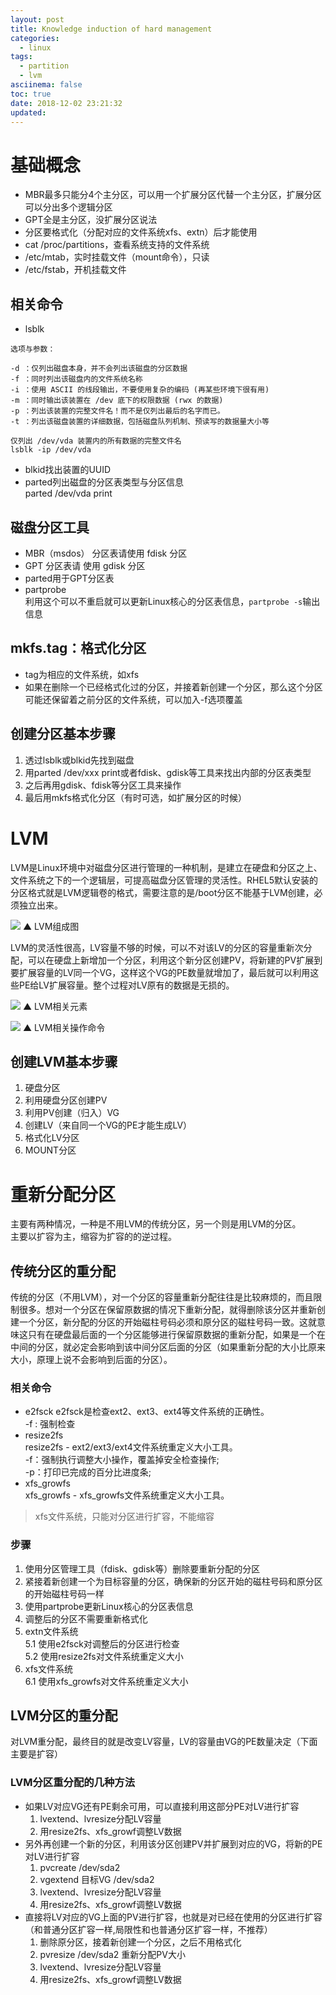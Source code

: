 ```yaml
---
layout: post
title: Knowledge induction of hard management 
categories:
  - linux
tags:
  - partition
  - lvm
asciinema: false
toc: true
date: 2018-12-02 23:21:32
updated:
---
```


# 基础概念

- MBR最多只能分4个主分区，可以用一个扩展分区代替一个主分区，扩展分区可以分出多个逻辑分区
- GPT全是主分区，没扩展分区说法
- 分区要格式化（分配对应的文件系统xfs、extn）后才能使用
- cat /proc/partitions，查看系统支持的文件系统
- /etc/mtab，实时挂载文件（mount命令），只读
- /etc/fstab，开机挂载文件

<!-- more -->

## 相关命令

- lsblk
``` shell
选项与参数：

-d ：仅列出磁盘本身，并不会列出该磁盘的分区数据 
-f ：同时列出该磁盘内的文件系统名称 
-i ：使用 ASCII 的线段输出，不要使用复杂的编码 (再某些环境下很有用)
-m ：同时输出该装置在 /dev 底下的权限数据 (rwx 的数据) 
-p ：列出该装置的完整文件名！而不是仅列出最后的名字而已。 
-t ：列出该磁盘装置的详细数据，包括磁盘队列机制、预读写的数据量大小等

仅列出 /dev/vda 装置内的所有数据的完整文件名
lsblk -ip /dev/vda
```

- blkid找出装置的UUID
- parted列出磁盘的分区表类型与分区信息  
parted /dev/vda print

## 磁盘分区工具

- MBR（msdos） 分区表请使用 fdisk 分区
- GPT 分区表请 使用 gdisk 分区
- parted用于GPT分区表
- partprobe  
利用这个可以不重启就可以更新Linux核心的分区表信息，`partprobe -s`输出信息

## mkfs.tag：格式化分区

- tag为相应的文件系统，如xfs
- 如果在删除一个已经格式化过的分区，并接着新创建一个分区，那么这个分区可能还保留着之前分区的文件系统，可以加入-f选项覆盖

## 创建分区基本步骤

1. 透过lsblk或blkid先找到磁盘
2. 用parted /dev/xxx print或者fdisk、gdisk等工具来找出内部的分区表类型
3. 之后再用gdisk、fdisk等分区工具来操作
4. 最后用mkfs格式化分区（有时可选，如扩展分区的时候）

# LVM

LVM是Linux环境中对磁盘分区进行管理的一种机制，是建立在硬盘和分区之上、文件系统之下的一个逻辑层，可提高磁盘分区管理的灵活性。RHEL5默认安装的分区格式就是LVM逻辑卷的格式，需要注意的是/boot分区不能基于LVM创建，必须独立出来。

![](/2018-12/knowledge-induction-of-disk-management/20181203_lvm.png)
▲ LVM组成图

LVM的灵活性很高，LV容量不够的时候，可以不对该LV的分区的容量重新次分配，可以在硬盘上新增加一个分区，利用这个新分区创建PV，将新建的PV扩展到要扩展容量的LV同一个VG，这样这个VG的PE数量就增加了，最后就可以利用这些PE给LV扩展容量。整个过程对LV原有的数据是无损的。

![](/2018-12/knowledge-induction-of-disk-management/20181203_relation.png)
▲ LVM相关元素

![](/2018-12/knowledge-induction-of-disk-management/20181203_command.png)
▲ LVM相关操作命令

## 创建LVM基本步骤

1. 硬盘分区
2. 利用硬盘分区创建PV
3. 利用PV创建（归入）VG
4. 创建LV（来自同一个VG的PE才能生成LV）
5. 格式化LV分区
6. MOUNT分区

# 重新分配分区

主要有两种情况，一种是不用LVM的传统分区，另一个则是用LVM的分区。  
主要以扩容为主，缩容为扩容的的逆过程。

## 传统分区的重分配

传统的分区（不用LVM），对一个分区的容量重新分配往往是比较麻烦的，而且限制很多。想对一个分区在保留原数据的情况下重新分配，就得删除该分区并重新创建一个分区，新分配的分区的开始磁柱号码必须和原分区的磁柱号码一致。这就意味这只有在硬盘最后面的一个分区能够进行保留原数据的重新分配，如果是一个在中间的分区，就必定会影响到该中间分区后面的分区（如果重新分配的大小比原来大小，原理上说不会影响到后面的分区）。

###  相关命令 

- e2fsck
e2fsck是检查ext2、ext3、ext4等文件系统的正确性。  
-f : 强制检查
- resize2fs  
resize2fs - ext2/ext3/ext4文件系统重定义大小工具。  
-f：强制执行调整大小操作，覆盖掉安全检查操作;  
-p：打印已完成的百分比进度条;
- xfs_growfs  
xfs_growfs - xfs_growfs文件系统重定义大小工具。  

>xfs文件系统，只能对分区进行扩容，不能缩容

### 步骤  

1. 使用分区管理工具（fdisk、gdisk等）删除要重新分配的分区  
2. 紧接着新创建一个为目标容量的分区，确保新的分区开始的磁柱号码和原分区的开始磁柱号码一样  
3. 使用partprobe更新Linux核心的分区表信息  
4. 调整后的分区不需要重新格式化  
5. extn文件系统  
5.1 使用e2fsck对调整后的分区进行检查  
5.2 使用resize2fs对文件系统重定义大小  
6. xfs文件系统  
6.1 使用xfs_growfs对文件系统重定义大小  

## LVM分区的重分配

对LVM重分配，最终目的就是改变LV容量，LV的容量由VG的PE数量决定（下面主要是扩容）

### LVM分区重分配的几种方法 


- 如果LV对应VG还有PE剩余可用，可以直接利用这部分PE对LV进行扩容
	1. lvextend、lvresize分配LV容量
	2. 用resize2fs、xfs_growf调整LV数据
- 另外再创建一个新的分区，利用该分区创建PV并扩展到对应的VG，将新的PE对LV进行扩容
	1. pvcreate /dev/sda2
	2. vgextend 目标VG /dev/sda2
	3. lvextend、lvresize分配LV容量
	4. 用resize2fs、xfs_growf调整LV数据
- 直接将LV对应的VG上面的PV进行扩容，也就是对已经在使用的分区进行扩容（和普通分区扩容一样,局限性和也普通分区扩容一样，不推荐）
	1. 删除原分区，接着新创建一个分区，之后不用格式化
	2. pvresize /dev/sda2 重新分配PV大小
	3. lvextend、lvresize分配LV容量
	4. 用resize2fs、xfs_growf调整LV数据
